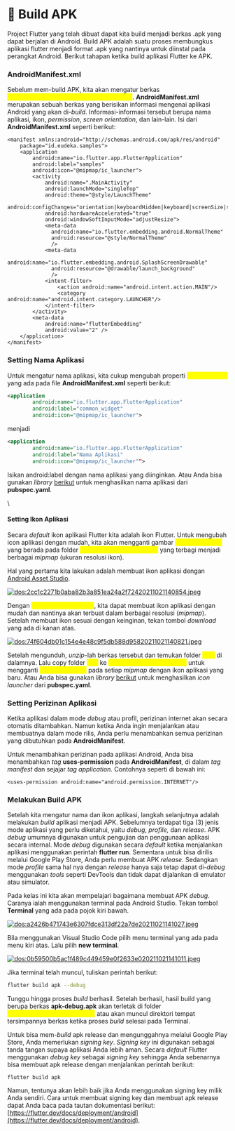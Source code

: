 # 📖 Build APK

Project Flutter yang telah dibuat dapat kita build menjadi berkas .apk yang dapat berjalan di Android. Build APK adalah suatu proses membungkus aplikasi flutter menjadi format .apk yang nantinya untuk diinstal pada perangkat Android. Berikut tahapan ketika build aplikasi Flutter ke APK.

### AndroidManifest.xml

Sebelum mem-build APK, kita akan mengatur berkas <mark style="color:yellow;">`android/app/src/main/AndroidManifest.xml`</mark>. **AndroidManifest.xml** merupakan sebuah berkas yang berisikan informasi mengenai aplikasi Android yang akan di-_build_. Informasi-informasi tersebut berupa nama aplikasi, ikon, _permission_, _screen orientation_, dan lain-lain. Isi dari **AndroidManifest.xml** seperti berikut:

```
<manifest xmlns:android="http://schemas.android.com/apk/res/android"
    package="id.eudeka.samples">
    <application
        android:name="io.flutter.app.FlutterApplication"
        android:label="samples"
        android:icon="@mipmap/ic_launcher">
        <activity
            android:name=".MainActivity"
            android:launchMode="singleTop"
            android:theme="@style/LaunchTheme"
            android:configChanges="orientation|keyboardHidden|keyboard|screenSize|smallestScreenSize|locale|layoutDirection|fontScale|screenLayout|density|uiMode"
            android:hardwareAccelerated="true"
            android:windowSoftInputMode="adjustResize">
            <meta-data
              android:name="io.flutter.embedding.android.NormalTheme"
              android:resource="@style/NormalTheme"
              />
            <meta-data
              android:name="io.flutter.embedding.android.SplashScreenDrawable"
              android:resource="@drawable/launch_background"
              />
            <intent-filter>
                <action android:name="android.intent.action.MAIN"/>
                <category android:name="android.intent.category.LAUNCHER"/>
            </intent-filter>
        </activity>
        <meta-data
            android:name="flutterEmbedding"
            android:value="2" />
    </application>
</manifest>
```

### Setting Nama Aplikasi

Untuk mengatur nama aplikasi, kita cukup mengubah properti <mark style="color:yellow;">`android:label`</mark> yang ada pada file **AndroidManifest.xml** seperti berikut:

```xml
<application
        android:name="io.flutter.app.FlutterApplication"
        android:label="common_widget"
        android:icon="@mipmap/ic_launcher">
```

menjadi

```xml
<application
        android:name="io.flutter.app.FlutterApplication"
        android:label="Nama Aplikasi"
        android:icon="@mipmap/ic_launcher"">
```

Isikan android:label dengan nama aplikasi yang diinginkan. Atau Anda bisa gunakan _library_ [berikut](https://pub.dev/packages/flutter\_launcher\_name) untuk menghasilkan nama aplikasi dari **pubspec.yaml**.

\


#### Setting Ikon Aplikasi

Secara _default_ ikon aplikasi Flutter kita adalah ikon Flutter. Untuk mengubah icon aplikasi dengan mudah, kita akan mengganti gambar <mark style="color:yellow;">`ic_launcher.png`</mark> yang berada pada folder <mark style="color:yellow;">`android/app/src/main/res/`</mark> yang terbagi menjadi berbagai _mipmap_ (ukuran resolusi ikon).

Hal yang pertama kita lakukan adalah membuat ikon aplikasi dengan [Android Asset Studio](https://romannurik.github.io/AndroidAssetStudio/icons-launcher.html).

[![dos:2cc1c2271b0aba82b3a851ea24a2f72420211021140854.jpeg](https://dicoding-web-img.sgp1.cdn.digitaloceanspaces.com/original/academy/dos:2cc1c2271b0aba82b3a851ea24a2f72420211021140854.jpeg)](https://www.dicoding.com/academies/159/tutorials/8571#)

Dengan <mark style="color:yellow;">`Android Asset Studio`</mark>, kita dapat membuat ikon aplikasi dengan mudah dan nantinya akan terbuat dalam berbagai resolusi (_mipmap_). Setelah membuat ikon sesuai dengan keinginan, tekan tombol _download_ yang ada di kanan atas.

[![dos:74f604db01c154e4e48c9f5db588d95820211021140821.jpeg](https://dicoding-web-img.sgp1.cdn.digitaloceanspaces.com/original/academy/dos:74f604db01c154e4e48c9f5db588d95820211021140821.jpeg)](https://www.dicoding.com/academies/159/tutorials/8571#)

Setelah mengunduh, _unzip_-lah berkas tersebut dan temukan folder <mark style="color:yellow;">`res/`</mark> di dalamnya. Lalu copy folder <mark style="color:yellow;">res/</mark> ke <mark style="color:yellow;">`android/app/src/main/res/`</mark> untuk mengganti <mark style="color:yellow;">`ic_launcher.png`</mark> pada setiap _mipmap_ dengan ikon aplikasi yang baru. Atau Anda bisa gunakan _library_ [berikut](https://pub.dev/packages/flutter\_launcher\_icons) untuk menghasilkan _icon launcher_ dari **pubspec.yaml**.

### Setting Perizinan Aplikasi

Ketika aplikasi dalam mode _debug_ atau profil, perizinan internet akan secara otomatis ditambahkan. Namun ketika Anda ingin menjalankan atau membuatnya dalam mode rilis, Anda perlu menambahkan semua perizinan yang dibutuhkan pada **AndroidManifest**.

Untuk menambahkan perizinan pada aplikasi Android, Anda bisa menambahkan _tag_ **uses-permission** pada **AndroidManifest**, di dalam _tag_ _manifest_ dan sejajar _tag application._ Contohnya seperti di bawah ini:

```
<uses-permission android:name="android.permission.INTERNET"/>
```

### Melakukan Build APK

Setelah kita mengatur nama dan ikon aplikasi, langkah selanjutnya adalah melakukan _build_ aplikasi menjadi APK. Sebelumnya terdapat tiga (3) jenis mode aplikasi yang perlu diketahui, yaitu _debug_, _profile,_ dan _release_. APK _debug_ umumnya digunakan untuk pengujian dan penggunaan aplikasi secara internal. Mode _debug_ digunakan secara _default_ ketika menjalankan aplikasi menggunakan perintah **flutter run**. Sementara untuk bisa dirilis melalui Google Play Store, Anda perlu membuat APK _release_. Sedangkan mode _profile_ sama hal nya dengan _release_ hanya saja tetap dapat di-_debug_ menggunakan _tools_ seperti DevTools dan tidak dapat dijalankan di emulator atau simulator.

Pada kelas ini kita akan mempelajari bagaimana membuat APK _debug_. Caranya ialah menggunakan terminal pada Android Studio. Tekan tombol **Terminal** yang ada pada pojok kiri bawah.

[![dos:a2426b471743e6307fdce313df22a7de20211021141027.jpeg](https://dicoding-web-img.sgp1.cdn.digitaloceanspaces.com/original/academy/dos:a2426b471743e6307fdce313df22a7de20211021141027.jpeg)](https://www.dicoding.com/academies/159/tutorials/8571#)

Bila menggunakan Visual Studio Code pilih menu terminal yang ada pada menu kiri atas. Lalu pilih **new terminal**.

[![dos:0b59500b5ac1f489c449459e0f2633e020211021141011.jpeg](https://dicoding-web-img.sgp1.cdn.digitaloceanspaces.com/original/academy/dos:0b59500b5ac1f489c449459e0f2633e020211021141011.jpeg)](https://www.dicoding.com/academies/159/tutorials/8571#)

Jika terminal telah muncul, tuliskan perintah berikut:

```bash
flutter build apk --debug
```

Tunggu hingga proses _build_ berhasil. Setelah berhasil, hasil build yang berupa berkas **apk-debug.apk** akan terletak di folder <mark style="color:yellow;">`build/app/outputs/apk/debug/`</mark> atau akan muncul direktori tempat tersimpannya berkas ketika proses _build_ selesai pada Terminal.

Untuk bisa mem-_build_ apk release dan mengunggahnya melalui Google Play Store, Anda memerlukan _signing key_. _Signing key_ ini digunakan sebagai tanda tangan supaya aplikasi Anda lebih aman. Secara _default_ Flutter menggunakan _debug key_ sebagai _signing key_ sehingga Anda sebenarnya bisa membuat apk release dengan menjalankan perintah berikut:

```
flutter build apk
```

Namun, tentunya akan lebih baik jika Anda menggunakan signing key milik Anda sendiri. Cara untuk membuat signing key dan membuat apk release dapat Anda baca pada tautan dokumentasi berikut: [https://flutter.dev/docs/deployment/android](https://flutter.dev/docs/deployment/android).
